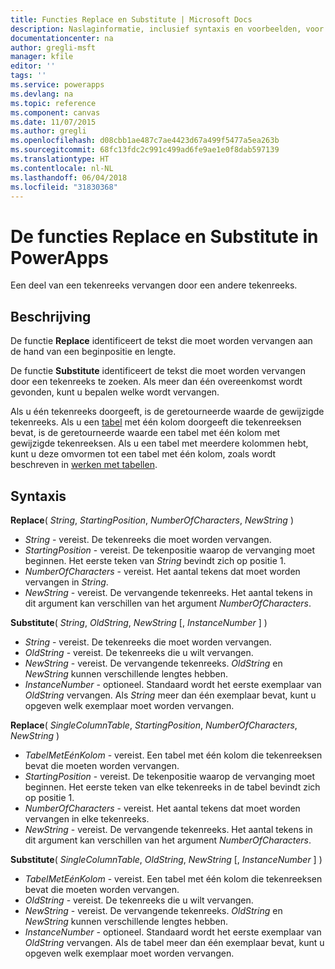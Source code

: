 ```yaml
---
title: Functies Replace en Substitute | Microsoft Docs
description: Naslaginformatie, inclusief syntaxis en voorbeelden, voor de functies Replace en Substitute in PowerApps
documentationcenter: na
author: gregli-msft
manager: kfile
editor: ''
tags: ''
ms.service: powerapps
ms.devlang: na
ms.topic: reference
ms.component: canvas
ms.date: 11/07/2015
ms.author: gregli
ms.openlocfilehash: d08cbb1ae487c7ae4423d67a499f5477a5ea263b
ms.sourcegitcommit: 68fc13fdc2c991c499ad6fe9ae1e0f8dab597139
ms.translationtype: HT
ms.contentlocale: nl-NL
ms.lasthandoff: 06/04/2018
ms.locfileid: "31830368"
---
```

# <a name="replace-and-substitute-functions-in-powerapps"></a>De functies Replace en Substitute in PowerApps
Een deel van een tekenreeks vervangen door een andere tekenreeks.

## <a name="description"></a>Beschrijving
De functie **Replace** identificeert de tekst die moet worden vervangen aan de hand van een beginpositie en lengte.  

De functie **Substitute** identificeert de tekst die moet worden vervangen door een tekenreeks te zoeken.  Als meer dan één overeenkomst wordt gevonden, kunt u bepalen welke wordt vervangen.

Als u één tekenreeks doorgeeft, is de geretourneerde waarde de gewijzigde tekenreeks.  Als u een [tabel](../working-with-tables.md) met één kolom doorgeeft die tekenreeksen bevat, is de geretourneerde waarde een tabel met één kolom met gewijzigde tekenreeksen. Als u een tabel met meerdere kolommen hebt, kunt u deze omvormen tot een tabel met één kolom, zoals wordt beschreven in [werken met tabellen](../working-with-tables.md).

## <a name="syntax"></a>Syntaxis
**Replace**( *String*, *StartingPosition*, *NumberOfCharacters*, *NewString* )

* *String* - vereist. De tekenreeks die moet worden vervangen.
* *StartingPosition* - vereist.  De tekenpositie waarop de vervanging moet beginnen. Het eerste teken van *String* bevindt zich op positie 1.
* *NumberOfCharacters* - vereist.  Het aantal tekens dat moet worden vervangen in *String*.
* *NewString* - vereist.  De vervangende tekenreeks. Het aantal tekens in dit argument kan verschillen van het argument *NumberOfCharacters*.

**Substitute**( *String*, *OldString*, *NewString* [, *InstanceNumber* ] )

* *String* - vereist. De tekenreeks die moet worden vervangen.
* *OldString* - vereist.  De tekenreeks die u wilt vervangen.
* *NewString* - vereist.  De vervangende tekenreeks. *OldString* en *NewString* kunnen verschillende lengtes hebben.
* *InstanceNumber* - optioneel. Standaard wordt het eerste exemplaar van *OldString* vervangen. Als *String* meer dan één exemplaar bevat, kunt u opgeven welk exemplaar moet worden vervangen.

**Replace**( *SingleColumnTable*, *StartingPosition*, *NumberOfCharacters*, *NewString* )

* *TabelMetEénKolom* - vereist. Een tabel met één kolom die tekenreeksen bevat die moeten worden vervangen.
* *StartingPosition* - vereist.  De tekenpositie waarop de vervanging moet beginnen.  Het eerste teken van elke tekenreeks in de tabel bevindt zich op positie 1.
* *NumberOfCharacters* - vereist.  Het aantal tekens dat moet worden vervangen in elke tekenreeks.
* *NewString* - vereist.  De vervangende tekenreeks. Het aantal tekens in dit argument kan verschillen van het argument *NumberOfCharacters*.

**Substitute**( *SingleColumnTable*, *OldString*, *NewString* [, *InstanceNumber* ] )

* *TabelMetEénKolom* - vereist. Een tabel met één kolom die tekenreeksen bevat die moeten worden vervangen.
* *OldString* - vereist.  De tekenreeks die u wilt vervangen.
* *NewString* - vereist.  De vervangende tekenreeks. *OldString* en *NewString* kunnen verschillende lengtes hebben.
* *InstanceNumber* - optioneel. Standaard wordt het eerste exemplaar van *OldString* vervangen. Als de tabel meer dan één exemplaar bevat, kunt u opgeven welk exemplaar moet worden vervangen.

